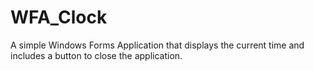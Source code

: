 # WFA_Clock
A simple Windows Forms Application that displays the current time and includes a button to close the application.
